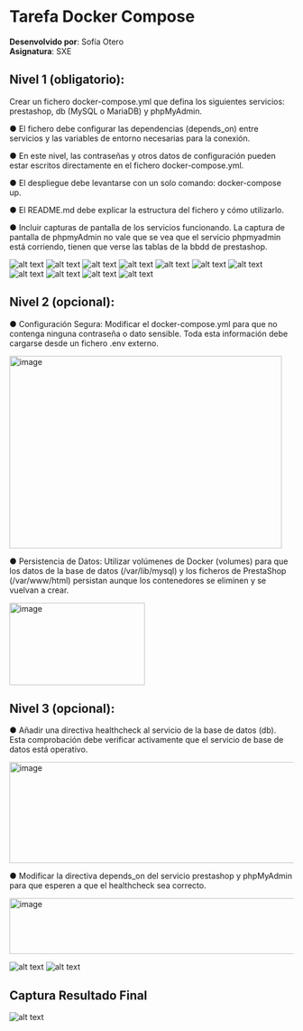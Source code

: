 # Tarefa Docker Compose 
**Desenvolvido por**: Sofía Otero  
**Asignatura**: SXE

## Nivel 1 (obligatorio):
Crear un fichero docker-compose.yml que defina los siguientes servicios:
prestashop, db (MySQL o MariaDB) y phpMyAdmin.

● El fichero debe configurar las dependencias (depends_on) entre servicios y
las variables de entorno necesarias para la conexión.

● En este nivel, las contraseñas y otros datos de configuración pueden estar
escritos directamente en el fichero docker-compose.yml.

● El despliegue debe levantarse con un solo comando: docker-compose up.

● El README.md debe explicar la estructura del fichero y cómo utilizarlo.

● Incluir capturas de pantalla de los servicios funcionando. La captura de
pantalla de phpmyAdmin no vale que se vea que el servicio phpmyadmin
está corriendo, tienen que verse las tablas de la bbdd de prestashop.

![alt text](<image copy.png>)
![alt text](<image-2 copy.png>)
![alt text](image-3.png)
![alt text](image-4.png)
![alt text](image-5.png)
![alt text](image-6.png)
![alt text](image-7.png)
![alt text](image-8.png)
![alt text](image-9.png)
![alt text](image-10.png)
![alt text](image-11.png)
## Nivel 2 (opcional):
● Configuración Segura: Modificar el docker-compose.yml para que no
contenga ninguna contraseña o dato sensible. Toda esta información debe
cargarse desde un fichero .env externo.

<img width="483" height="341" alt="image" src="https://github.com/user-attachments/assets/20c177fb-e025-439f-ae33-a6482f6e6e79" />

● Persistencia de Datos: Utilizar volúmenes de Docker (volumes) para que
los datos de la base de datos (/var/lib/mysql) y los ficheros de
PrestaShop (/var/www/html) persistan aunque los contenedores se eliminen
y se vuelvan a crear.

<img width="240" height="146" alt="image" src="https://github.com/user-attachments/assets/48020e6f-595a-4fd0-8275-592d2a633bb9" />

## Nivel 3 (opcional):

● Añadir una directiva healthcheck al servicio de la base de datos (db). Esta
comprobación debe verificar activamente que el servicio de base de datos
está operativo.

<img width="1053" height="179" alt="image" src="https://github.com/user-attachments/assets/5b99e5b4-c0e3-4701-bf3f-85ce68979b6c" />


● Modificar la directiva depends_on del servicio prestashop y phpMyAdmin
para que esperen a que el healthcheck sea correcto.

<img width="1011" height="99" alt="image" src="https://github.com/user-attachments/assets/63aa0489-da8e-4967-800b-ddef77862727" />

![alt text](image-1.png)
![alt text](image-2.png)

## Captura Resultado Final
![alt text](image.png)
